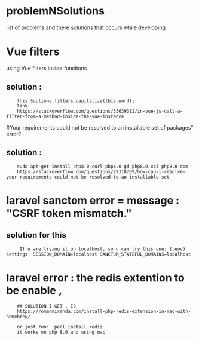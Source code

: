 # problemNSolutions
list of problems and there solutions that occurs while developing 

# Vue filters 
using Vue filters inside funcitons

## solution : 
        this.$options.filters.capitalize(this.word);
        link 
        https://stackoverflow.com/questions/33639312/in-vue-js-call-a-filter-from-a-method-inside-the-vue-instance


#Your requirements could not be resolved to an installable set of packages" error?
## solution :
        sudo apt-get install php8.0-curl php8.0-gd php8.0-xsl php8.0-dom
        https://stackoverflow.com/questions/29318709/how-can-i-resolve-your-requirements-could-not-be-resolved-to-an-installable-set


# laravel sanctom error = message : "CSRF token mismatch."
## solution for this
         If u are trying it on localhost, so u can try this one: (.env) settings: SESSION_DOMAIN=localhost SANCTUM_STATEFUL_DOMAINS=localhost
         
# laravel error : the redis extention to be enable ,
        ## SOLUTION I GET , IS 
        https://romanmiranda.com/install-php-redis-extension-in-mac-with-homebrew/
        
        or just run:  pecl install redis
        it works on php 8.0 and using mac 
